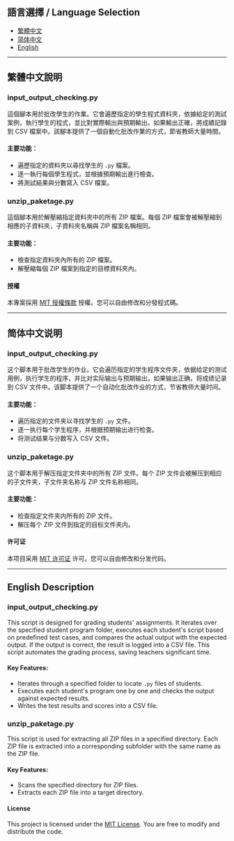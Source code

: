 ## 語言選擇 / Language Selection

- [繁體中文](#繁體中文說明)
- [简体中文](#简体中文说明)
- [English](#english-description)

---

## 繁體中文說明

### input_output_checking.py
這個腳本用於批改學生的作業。它會遍歷指定的學生程式資料夾，依據給定的測試案例，執行學生的程式，並比對實際輸出與預期輸出。如果輸出正確，將成績記錄到 CSV 檔案中。該腳本提供了一個自動化批改作業的方式，節省教師大量時間。

#### 主要功能：
- 遍歷指定的資料夾以尋找學生的 `.py` 檔案。
- 逐一執行每個學生程式，並根據預期輸出進行檢查。
- 將測試結果與分數寫入 CSV 檔案。

### unzip_paketage.py
這個腳本用於解壓縮指定資料夾中的所有 ZIP 檔案。每個 ZIP 檔案會被解壓縮到相應的子資料夾，子資料夾名稱與 ZIP 檔案名稱相同。

#### 主要功能：
- 檢查指定資料夾內所有的 ZIP 檔案。
- 解壓縮每個 ZIP 檔案到指定的目標資料夾內。

#### 授權
本專案採用 [MIT 授權條款](./LICENSE) 授權。您可以自由修改和分發程式碼。

---

## 简体中文说明

### input_output_checking.py
这个脚本用于批改学生的作业。它会遍历指定的学生程序文件夹，依据给定的测试用例，执行学生的程序，并比对实际输出与预期输出。如果输出正确，将成绩记录到 CSV 文件中。该脚本提供了一个自动化批改作业的方式，节省教师大量时间。

#### 主要功能：
- 遍历指定的文件夹以寻找学生的 `.py` 文件。
- 逐一执行每个学生程序，并根据预期输出进行检查。
- 将测试结果与分数写入 CSV 文件。

### unzip_paketage.py
这个脚本用于解压指定文件夹中的所有 ZIP 文件。每个 ZIP 文件会被解压到相应的子文件夹，子文件夹名称与 ZIP 文件名称相同。

#### 主要功能：
- 检查指定文件夹内所有的 ZIP 文件。
- 解压每个 ZIP 文件到指定的目标文件夹内。

#### 许可证
本项目采用 [MIT 许可证](./LICENSE) 许可。您可以自由修改和分发代码。

---

## English Description

### input_output_checking.py
This script is designed for grading students' assignments. It iterates over the specified student program folder, executes each student's script based on predefined test cases, and compares the actual output with the expected output. If the output is correct, the result is logged into a CSV file. This script automates the grading process, saving teachers significant time.

#### Key Features:
- Iterates through a specified folder to locate `.py` files of students.
- Executes each student's program one by one and checks the output against expected results.
- Writes the test results and scores into a CSV file.

### unzip_paketage.py
This script is used for extracting all ZIP files in a specified directory. Each ZIP file is extracted into a corresponding subfolder with the same name as the ZIP file.

#### Key Features:
- Scans the specified directory for ZIP files.
- Extracts each ZIP file into a target directory.

#### License
This project is licensed under the [MIT License](./LICENSE). You are free to modify and distribute the code.